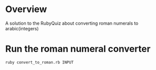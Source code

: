 Overview
==
A solution to the RubyQuiz about converting roman numerals to arabic(integers)

Run the roman numeral converter
==
  `ruby convert_to_roman.rb INPUT`
